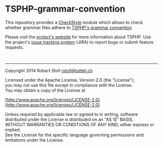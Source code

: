 # TSPHP-grammar-convention

This repository provides a [CheckStyle](http://checkstyle.sourceforge.net/) module which allows to check whether 
grammar files adhere to [TSPHP's grammar convention](http://tsphp.ch/wiki/display/TSPHP/Grammar+Convention+of+TSPHP)  

Please visit the [project's website](http://tsphp.ch/) for more information about TSPHP.
Use the project's [issue tracking system](http://tsphp.ch/jira) (JIRA) to report bugs or submit feature requests.

<br/>

---

Copyright 2014 Robert Stoll <rstoll@tutteli.ch>

Licensed under the Apache License, Version 2.0 (the "License");  
you may not use this file except in compliance with the License.  
You may obtain a copy of the License at  

[http://www.apache.org/licenses/LICENSE-2.0](http://www.apache.org/licenses/LICENSE-2.0)

Unless required by applicable law or agreed to in writing, software  
distributed under the License is distributed on an "AS IS" BASIS,  
WITHOUT WARRANTIES OR CONDITIONS OF ANY KIND, either express or implied.  
See the License for the specific language governing permissions and  
limitations under the License.